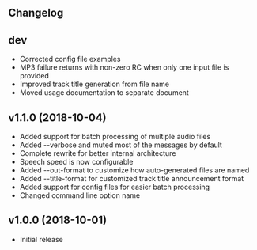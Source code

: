 ## Changelog ##

dev
---
 * Corrected config file examples
 * MP3 failure returns with non-zero RC when only one input file is provided
 * Improved track title generation from file name
 * Moved usage documentation to separate document

v1.1.0 (2018-10-04)
-------------------
 * Added support for batch processing of multiple audio files
 * Added --verbose and muted most of the messages by default
 * Complete rewrite for better internal architecture
 * Speech speed is now configurable
 * Added --out-format to customize how auto-generated files are named
 * Added --title-format for customized track title announcement format
 * Added support for config files for easier batch processing
 * Changed command line option name 

v1.0.0 (2018-10-01)
-------------------
 * Initial release
